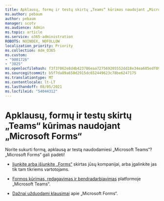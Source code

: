 ```yaml
---
title: Apklausų, formų ir testų skirtų „Teams“ kūrimas naudojant „Microsoft Forms“
ms.author: pebaum
author: pebaum
manager: scotv
ms.audience: Admin
ms.topic: article
ms.service: o365-administration
ROBOTS: NOINDEX, NOFOLLOW
localization_priority: Priority
ms.collection: Adm_O365
ms.custom:
- "9001726"
- "3825"
ms.openlocfilehash: f3f37062e8d4b423786eaa727569205552dd18e34ea605edf09ffe5b12a16b6e
ms.sourcegitcommit: b5f7da89a650d2915dc652449623c78be6247175
ms.translationtype: MT
ms.contentlocale: lt-LT
ms.lasthandoff: 08/05/2021
ms.locfileid: "54044312"
---
```

# <a name="create-a-poll-form-or-quiz-for-teams-with-microsoft-forms"></a>Apklausų, formų ir testų skirtų „Teams“ kūrimas naudojant „Microsoft Forms“

Norite sukurti formą, apklausą ar testą naudodamiesi „Microsoft Teams“? „Microsoft Forms“ gali padėti!

 - [Įjunkite arba išjunkite „Forms“](https://support.office.com/article/turn-off-or-turn-on-microsoft-forms-8dcbf3ab-f2d6-459a-b8be-8d9892132a43) skirtas jūsų kompanijai, arba įgalinkite jas tik tam tikriems vartotojams.
 
 - [Formos kūrimas, redagavimas ir bendradarbiavimas](https://support.office.com/article/create-edit-and-collaborate-on-a-form-in-microsoft-teams-333b97a3-41d9-48bc-a1cb-84a96bd44e14) platformoje „Microsoft Teams“.
 
 - [Dažnai užduodami klausimai](https://support.office.com/article/get-started-1dd58027-40dc-42d0-9ca4-80ddecc5c696) apie „Microsoft Forms“.